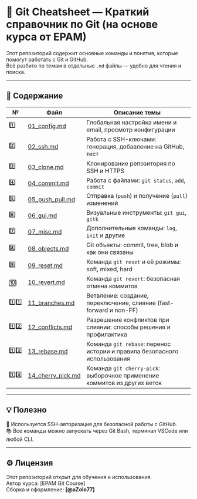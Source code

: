 # 🧠 Git Cheatsheet — Краткий справочник по Git (на основе курса от EPAM)

Этот репозиторий содержит основные команды и понятия, которые помогут работать с Git и GitHub.  
Всё разбито по темам в отдельные `.md` файлы — удобно для чтения и поиска.

---

## 📂 Содержание

| №   | Файл                | Описание темы                                 |
|-----|---------------------|-----------------------------------------------|
| 1️⃣ | [01_config.md](./01_config.md)       | Глобальная настройка имени и email, просмотр конфигурации |
| 2️⃣ | [02_ssh.md](./02_ssh.md)             | Работа с SSH-ключами: генерация, добавление на GitHub, тест |
| 3️⃣ | [03_clone.md](./03_clone.md)         | Клонирование репозитория по SSH и HTTPS         |
| 4️⃣ | [04_commit.md](./04_commit.md)       | Работа с файлами: `git status`, `add`, `commit` |
| 5️⃣ | [05_push_pull.md](./05_push_pull.md) | Отправка (`push`) и получение (`pull`) изменений |
| 6️⃣ | [06_gui.md](./06_gui.md)             | Визуальные инструменты: `git gui`, `gitk`       |
| 7️⃣ | [07_misc.md](./07_misc.md)           | Дополнительные команды: `log`, `init` и другие |
| 8️⃣ | [08_objects.md](./08_objects.md)     | Git объекты: commit, tree, blob и как они связаны |
| 9️⃣ | [09_reset.md](./09_reset.md)         | Команда `git reset` и её режимы: soft, mixed, hard |
| 🔟 | [10_revert.md](./10_revert.md)       | Команда `git revert`: безопасная отмена коммитов |
| 1️⃣1️⃣ | [11_branches.md](./11_branches.md)   | Ветвление: создание, переключение, слияние (fast-forward и non-FF) |
| 1️⃣2️⃣ | [12_conflicts.md](./12_conflicts.md) | Разрешение конфликтов при слиянии: способы решения и профилактика |
| 1️⃣3️⃣ | [13_rebase.md](./13_rebase.md)       | Команда `git rebase`: перенос истории и правила безопасного использования |
| 1️⃣4️⃣ | [14_cherry_pick.md](./14_cherry_pick.md) | Команда `git cherry-pick`: выборочное применение коммитов из других веток |

---

## 💡 Полезно

🔐 Используется SSH-авторизация для безопасной работы с GitHub.  
📚 Все команды можно запускать через Git Bash, терминал VSCode или любой CLI.

---

## ⚙️ Лицензия

Этот репозиторий открыт для обучения и использования.  
Автор курса: [EPAM Git Course]  
Сборка и оформление: **[@aZolo77]**